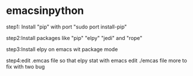 # emacsinpython


step1:
Install "pip" with port "sudo port install-pip"


step2:Install packages like "pip" "elpy" "jedi" and "rope"

step3:Install elpy on emacs wit package mode


step4:edit .emcas file so that elpy stat with emacs edit ./emcas file more to fix with two bug 
